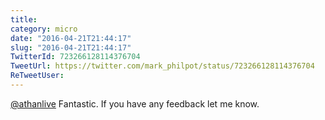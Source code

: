 ```yaml
---
title: 
category: micro
date: "2016-04-21T21:44:17"
slug: "2016-04-21T21:44:17"
TwitterId: 723266128114376704
TweetUrl: https://twitter.com/mark_philpot/status/723266128114376704
ReTweetUser: 
---
```


[@athanlive](https://twitter.com/athanlive) Fantastic. If you have any feedback let me know.